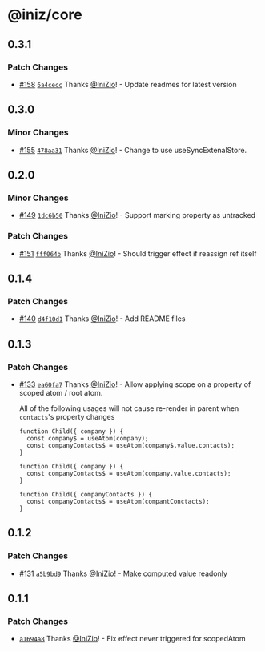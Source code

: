 # @iniz/core

## 0.3.1

### Patch Changes

- [#158](https://github.com/IniZio/iniz/pull/158) [`6a4cecc`](https://github.com/IniZio/iniz/commit/6a4ceccf8a292330d3702948d434d025347219e7) Thanks [@IniZio](https://github.com/IniZio)! - Update readmes for latest version

## 0.3.0

### Minor Changes

- [#155](https://github.com/IniZio/iniz/pull/155) [`478aa31`](https://github.com/IniZio/iniz/commit/478aa31f3b61c3e1fece2b43bd4d5812cba775f2) Thanks [@IniZio](https://github.com/IniZio)! - Change to use useSyncExtenalStore.

## 0.2.0

### Minor Changes

- [#149](https://github.com/IniZio/iniz/pull/149) [`1dc6b50`](https://github.com/IniZio/iniz/commit/1dc6b5081b66d15db9c9e9c150ef2be495d111c1) Thanks [@IniZio](https://github.com/IniZio)! - Support marking property as untracked

### Patch Changes

- [#151](https://github.com/IniZio/iniz/pull/151) [`fff064b`](https://github.com/IniZio/iniz/commit/fff064bfc4c58633d94ee9a3c2c73a6a1b6e1d9d) Thanks [@IniZio](https://github.com/IniZio)! - Should trigger effect if reassign ref itself

## 0.1.4

### Patch Changes

- [#140](https://github.com/IniZio/iniz/pull/140) [`d4f10d1`](https://github.com/IniZio/iniz/commit/d4f10d16ee1d17858e32188727acd0e98680f004) Thanks [@IniZio](https://github.com/IniZio)! - Add README files

## 0.1.3

### Patch Changes

- [#133](https://github.com/IniZio/iniz/pull/133) [`ea60fa7`](https://github.com/IniZio/iniz/commit/ea60fa778951de897d1d9f8e72eeb2b79b9dfec4) Thanks [@IniZio](https://github.com/IniZio)! - Allow applying scope on a property of scoped atom / root atom.

  All of the following usages will not cause re-render in parent when `contacts`'s property changes

  ```tsx
  function Child({ company }) {
    const company$ = useAtom(company);
    const companyContacts$ = useAtom(company$.value.contacts);
  }
  ```

  ```tsx
  function Child({ company }) {
    const companyContacts$ = useAtom(company.value.contacts);
  }
  ```

  ```tsx
  function Child({ companyContacts }) {
    const companyContacts$ = useAtom(compantConctacts);
  }
  ```

## 0.1.2

### Patch Changes

- [#131](https://github.com/IniZio/iniz/pull/131) [`a5b9bd9`](https://github.com/IniZio/iniz/commit/a5b9bd9f8cbd223ef15b09c4c152fe1b6fe811da) Thanks [@IniZio](https://github.com/IniZio)! - Make computed value readonly

## 0.1.1

### Patch Changes

- [`a1694a8`](https://github.com/IniZio/iniz/commit/a1694a8b17549a8aafce0a4657edbb29b9a762ff) Thanks [@IniZio](https://github.com/IniZio)! - Fix effect never triggered for scopedAtom
